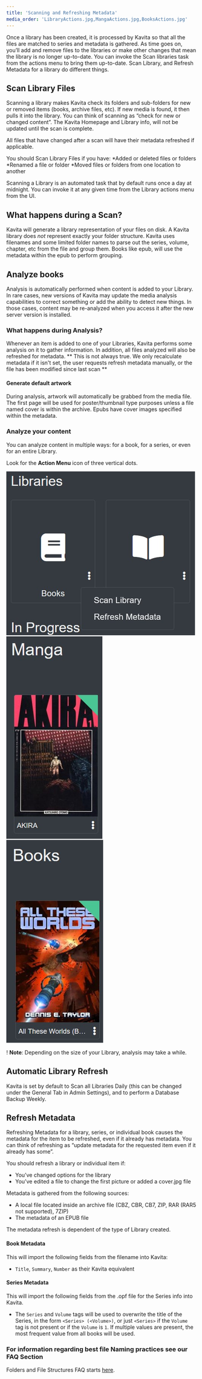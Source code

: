```yaml
---
title: 'Scanning and Refreshing Metadata'
media_order: 'LibraryActions.jpg,MangaActions.jpg,BooksActions.jpg'
---
```


Once a library has been created, it is processed by Kavita so that all the files are matched to series and metadata is gathered. As time goes on, you’ll add and remove files to the libraries or make other changes that mean the library is no longer up-to-date. You can invoke the Scan libraries task from the actions menu to bring them up-to-date. Scan Library, and Refresh Metadata for a library do different things.

## Scan Library Files

Scanning a library makes Kavita check its folders and sub-folders for new or removed items (books, archive files, etc). If new media is found, it then pulls it into the library. You can think of scanning as “check for new or changed content”. The Kavita Homepage and Library info, will not be updated until the scan is complete.

All files that have changed after a scan will have their metadata refreshed if applicable.

You should Scan Library Files if you have:
*Added or deleted files or folders
*Renamed a file or folder
*Moved files or folders from one location to another

Scanning a Library is an automated task that by default runs once a day at midnight. You can invoke it at any given time from the Library actions menu from the UI.


## What happens during a Scan?

Kavita will generate a library representation of your files on disk. A Kavita library does _not_ represent exactly your folder structure. Kavita uses filenames and some limited folder names to parse out the series, volume, chapter, etc from the file and group them. Books like epub, will use the metadata within the epub to perform grouping. 


## Analyze books

Analysis is automatically performed when content is added to your Library. In rare cases, new versions of Kavita may update the media analysis capabilities to correct something or add the ability to detect new things. In those cases, content may be re-analyzed when you access it after the new server version is installed.

### What happens during Analysis?

Whenever an item is added to one of your Libraries, Kavita performs some analysis on it to gather information. In addition, all files analyzed will also be refreshed for metadata. ** This is not always true. We only recalculate metadata if it isn't set, the user requests refresh metadata manually, or the file has been modified since last scan **

#### Generate default artwork

During analysis, artwork will automatically be grabbed from the media file. The first page will be used for poster/thumbnail type purposes unless a file named cover is within the archive. Epubs have cover images specified within the metadata.

### Analyze your content

You can analyze content in multiple ways: for a book, for a series, or even for an entire Library.

Look for the **Action Menu** icon of three vertical dots.

![LibraryActions](LibraryActions.jpg?resize=300,300 "LibraryActions") ![MangaActions](MangaActions.jpg?resize=300,300 "MangaActions")![BooksActions](BooksActions.jpg?resize=300,300 "BooksActions")


! **Note**: Depending on the size of your Library, analysis may take a while.

## Automatic Library Refresh

Kavita is set by default to Scan all Libraries Daily (this can be changed under the General Tab in Admin Settings), and to perform a Database Backup Weekly.

## Refresh Metadata

Refreshing Metadata for a library, series, or individual book causes the metadata for the item to be refreshed, even if it already has metadata. You can think of refreshing as “update metadata for the requested item even if it already has some”.

You should refresh a library or individual item if:
- You’ve changed options for the library
- You’ve edited a file to change the first picture or added a cover.jpg file

Metadata is gathered from the following sources:
- A local file located inside an archive file (CBZ, CBR, CB7, ZIP, RAR (RAR5 not supported), 7ZIP)
- The metadata of an EPUB file

The metadata refresh is dependent of the type of Library created.

#### Book Metadata

This will import the following fields from the filename into Kavita:

- `Title`, `Summary`, `Number` as their Kavita equivalent

#### Series Metadata

This will import the following fields from the .opf file for the Series info into Kavita.

- The `Series` and `Volume` tags will be used to overwrite the title of the Series, in the form `<Series> (<Volume>)`, or just `<Series>` if the `Volume` tag is not present or if the `Volume` is `1`. If multiple values are present, the most frequent value from all books will be used.

### For information regarding best file Naming practices see our FAQ Section

Folders and File Structures FAQ starts [here](https://wiki.kavitareader.com/faq/folders-and-file-structure).
